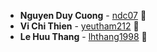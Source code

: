 * **Nguyen Duy Cuong** - [ndc07](https://github.com/ndc07) 💎
* **Vi Chi Thien** - [yeutham212](https://github.com/yeutham212) 🐶
* **Le Huu Thang** - [lhthang1998](https://github.com/lhthang1998) 🐷
